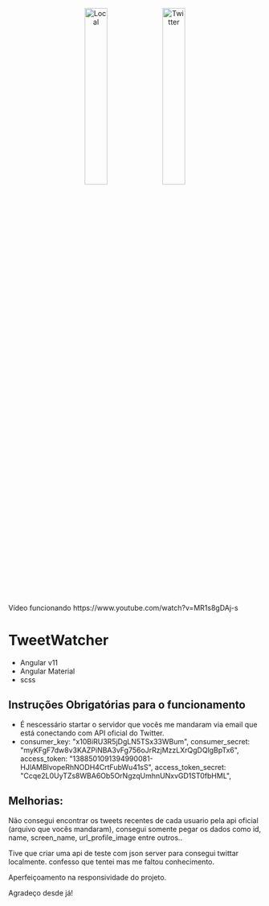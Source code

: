 <p align="center">

  <img alt="Local" src="https://i.imgur.com/nQ8ENj9.png" width="30%">
  <img alt="Twitter" src="https://i.imgur.com/6eOdSqq.png" width="30%">
  
</p>
<a href-"https://www.youtube.com/watch?v=MR1s8gDAj-s">Vídeo funcionando https://www.youtube.com/watch?v=MR1s8gDAj-s</a>

# TweetWatcher

- Angular v11
- Angular Material
- scss
## Instruções Obrigatórias para o funcionamento 
- É nescessário startar o servidor que vocês me mandaram via email que está  conectando com API oficial do Twitter.
-  consumer_key: "x10BiRU3R5jDgLN5TSx33WBum",
   consumer_secret: "myKFgF7dw8v3KAZPiNBA3vFg756oJrRzjMzzLXrQgDQlgBpTx6",
   access_token: "1388501091394990081-HJlAMBlvopeRhNODH4CrtFubWu41sS",
   access_token_secret: "Ccqe2L0UyTZs8WBA6Ob5OrNgzqUmhnUNxvGD1ST0fbHML",



## Melhorias:

Não consegui encontrar os tweets recentes de cada usuario pela api oficial (arquivo que vocês mandaram), consegui somente pegar os dados como id, name, screen_name, url_profile_image entre outros..

Tive que criar uma api de teste com json server para consegui twittar localmente. confesso que tentei mas me faltou conhecimento. 

Aperfeiçoamento na responsividade do projeto.

Agradeço desde já!




